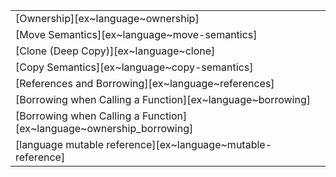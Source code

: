||
|--------|
| [Ownership][ex~language~ownership] |
| [Move Semantics][ex~language~move-semantics] |
| [Clone (Deep Copy)][ex~language~clone] |
| [Copy Semantics][ex~language~copy-semantics] |
| [References and Borrowing][ex~language~references] |
| [Borrowing when Calling a Function][ex~language~borrowing] |
| [Borrowing when Calling a Function][ex~language~ownership_borrowing] |
| [language mutable reference][ex~language~mutable-reference] | | |
